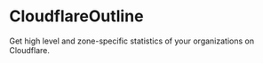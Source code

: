 # CloudflareOutline
Get high level and zone-specific statistics of your organizations on Cloudflare.
